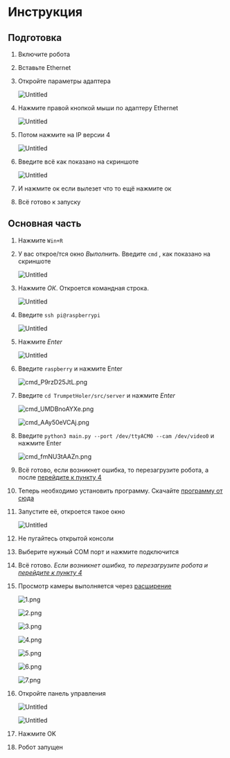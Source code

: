 # Инструкция

## Подготовка

1. Включите робота
2. Вставьте Ethernet
3. Откройте параметры адаптера

    ![Untitled](%D0%98%D0%BD%D1%81%D1%82%D1%80%D1%83%D0%BA%D1%86%D0%B8%D1%8F%201bf1c08e4d2a43d59df7ed5d30238e61/Untitled.png)

4. Нажмите правой кнопкой мыши по адаптеру Ethernet

    ![Untitled](%D0%98%D0%BD%D1%81%D1%82%D1%80%D1%83%D0%BA%D1%86%D0%B8%D1%8F%201bf1c08e4d2a43d59df7ed5d30238e61/Untitled%201.png)

5. Потом нажмите на IP версии 4

    ![Untitled](%D0%98%D0%BD%D1%81%D1%82%D1%80%D1%83%D0%BA%D1%86%D0%B8%D1%8F%201bf1c08e4d2a43d59df7ed5d30238e61/Untitled%202.png)

6. Введите всё как показано на скриншоте

    ![Untitled](%D0%98%D0%BD%D1%81%D1%82%D1%80%D1%83%D0%BA%D1%86%D0%B8%D1%8F%201bf1c08e4d2a43d59df7ed5d30238e61/Untitled%203.png)

7. И нажмите ок если вылезет что то ещё нажмите ок
8. Всё готово к запуску

## Основная часть

1. Нажмите `Win+R`
2. У вас открое/тся окно *Выполнить.* Введите `cmd` , как показано на скриншоте

    ![Untitled](%D0%98%D0%BD%D1%81%D1%82%D1%80%D1%83%D0%BA%D1%86%D0%B8%D1%8F%201bf1c08e4d2a43d59df7ed5d30238e61/Untitled%204.png)

1. Нажмите *ОК*. Откроется командная строка.

    ![Untitled](%D0%98%D0%BD%D1%81%D1%82%D1%80%D1%83%D0%BA%D1%86%D0%B8%D1%8F%201bf1c08e4d2a43d59df7ed5d30238e61/Untitled%205.png)

2. Введите `ssh pi@raspberrypi`

    ![Untitled](%D0%98%D0%BD%D1%81%D1%82%D1%80%D1%83%D0%BA%D1%86%D0%B8%D1%8F%201bf1c08e4d2a43d59df7ed5d30238e61/Untitled%206.png)

3. Нажмите *Enter*

    ![Untitled](%D0%98%D0%BD%D1%81%D1%82%D1%80%D1%83%D0%BA%D1%86%D0%B8%D1%8F%201bf1c08e4d2a43d59df7ed5d30238e61/Untitled%207.png)

4. Введите `raspberry` и нажмите Enter

    ![cmd_P9rzD25JtL.png](%D0%98%D0%BD%D1%81%D1%82%D1%80%D1%83%D0%BA%D1%86%D0%B8%D1%8F%201bf1c08e4d2a43d59df7ed5d30238e61/cmd_P9rzD25JtL.png)

5. Введите `cd TrumpetHoler/src/server` и нажмите *Enter*

    ![cmd_UMDBnoAYXe.png](%D0%98%D0%BD%D1%81%D1%82%D1%80%D1%83%D0%BA%D1%86%D0%B8%D1%8F%201bf1c08e4d2a43d59df7ed5d30238e61/cmd_UMDBnoAYXe.png)

    ![cmd_AAy50eVCAj.png](%D0%98%D0%BD%D1%81%D1%82%D1%80%D1%83%D0%BA%D1%86%D0%B8%D1%8F%201bf1c08e4d2a43d59df7ed5d30238e61/cmd_AAy50eVCAj.png)

6. Введите `python3 main.py --port /dev/ttyACM0 --cam /dev/video0` и нажмите Enter

    ![cmd_fmNU3tAAZn.png](%D0%98%D0%BD%D1%81%D1%82%D1%80%D1%83%D0%BA%D1%86%D0%B8%D1%8F%201bf1c08e4d2a43d59df7ed5d30238e61/cmd_fmNU3tAAZn.png)

7. Всё готово, если возникнет ошибка, то перезагрузите робота, а после [перейдите к пункту 4]()
8. Теперь необходимо установить программу. Скачайте [программу от сюда](https://drive.google.com/file/d/1t-_TPyB-bFky28sUrci8jVrmXV0865e-/view)
9. Запустите её, откроется такое окно 

    ![Untitled](%D0%98%D0%BD%D1%81%D1%82%D1%80%D1%83%D0%BA%D1%86%D0%B8%D1%8F%201bf1c08e4d2a43d59df7ed5d30238e61/Untitled%208.png)

10. Не пугайтесь открытой консоли
11. Выберите нужный COM порт и нажмите подключится
12. Всё готово. *Если возникнет ошибка, то перезагрузите робота и [перейдите к пункту 4]()*
13. Просмотр камеры выполняется через [расширение](https://drive.google.com/file/d/1ooI8_MVH6e2iUHJ6lOcwk1Qh9qAunpmQ/view?usp=sharing)

    ![1.png](%D0%98%D0%BD%D1%81%D1%82%D1%80%D1%83%D0%BA%D1%86%D0%B8%D1%8F%201bf1c08e4d2a43d59df7ed5d30238e61/1.png)

    ![2.png](%D0%98%D0%BD%D1%81%D1%82%D1%80%D1%83%D0%BA%D1%86%D0%B8%D1%8F%201bf1c08e4d2a43d59df7ed5d30238e61/2.png)

    ![3.png](%D0%98%D0%BD%D1%81%D1%82%D1%80%D1%83%D0%BA%D1%86%D0%B8%D1%8F%201bf1c08e4d2a43d59df7ed5d30238e61/3.png)

    ![4.png](%D0%98%D0%BD%D1%81%D1%82%D1%80%D1%83%D0%BA%D1%86%D0%B8%D1%8F%201bf1c08e4d2a43d59df7ed5d30238e61/4.png)

    ![5.png](%D0%98%D0%BD%D1%81%D1%82%D1%80%D1%83%D0%BA%D1%86%D0%B8%D1%8F%201bf1c08e4d2a43d59df7ed5d30238e61/5.png)

    ![6.png](%D0%98%D0%BD%D1%81%D1%82%D1%80%D1%83%D0%BA%D1%86%D0%B8%D1%8F%201bf1c08e4d2a43d59df7ed5d30238e61/6.png)

    ![7.png](%D0%98%D0%BD%D1%81%D1%82%D1%80%D1%83%D0%BA%D1%86%D0%B8%D1%8F%201bf1c08e4d2a43d59df7ed5d30238e61/7.png)

14. Откройте панель управления

    ![Untitled](%D0%98%D0%BD%D1%81%D1%82%D1%80%D1%83%D0%BA%D1%86%D0%B8%D1%8F%201bf1c08e4d2a43d59df7ed5d30238e61/Untitled%209.png)

    ![Untitled](%D0%98%D0%BD%D1%81%D1%82%D1%80%D1%83%D0%BA%D1%86%D0%B8%D1%8F%201bf1c08e4d2a43d59df7ed5d30238e61/Untitled%2010.png)

15. Нажмите OK
16. Робот запущен
